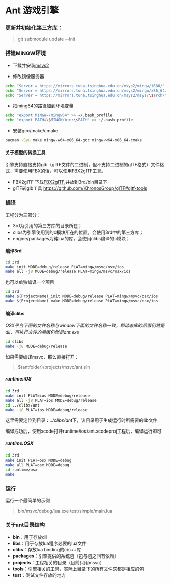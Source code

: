 Ant 游戏引擎
=====

### 更新并初始化第三方库：

> git submodule update --init

### 搭建MINGW环境
- 下载并安装[msys2](https://www.msys2.org/)

- 修改镜像服务器
``` bash
echo "Server = https://mirrors.tuna.tsinghua.edu.cn/msys2/mingw/i686/" > /etc/pacman.d/mirrorlist.mingw32
echo "Server = https://mirrors.tuna.tsinghua.edu.cn/msys2/mingw/x86_64/" > /etc/pacman.d/mirrorlist.mingw64
echo "Server = https://mirrors.tuna.tsinghua.edu.cn/msys2/msys/\$arch/" > /etc/pacman.d/mirrorlist.msys
```

- 把ming64的路径加到环境变量
``` bash
echo "export MINGW=/mingw64" >> ~/.bash_profile
echo "export PATH=\$MINGW/bin:\$PATH" >> ~/.bash_profile
```

- 安装gcc/make/cmake
``` bash
pacman -Syu make mingw-w64-x86_64-gcc mingw-w64-x86_64-cmake
```

#### 关于模型的转换工具
引擎支持直接支持glb（glTF文件的二进制，但不支持二进制的glTF格式）文件格式，需要使用FBX的话，可以使用FBX2glTF工具。

- FBX2glTF
下载[FBX2glTF](https://github.com/facebookincubator/FBX2glTF/releases),并放到3rd/bin目录下
- glTF转glb工具
https://github.com/KhronosGroup/glTF#gltf-tools


### 编译
工程分为三部分：
- 3rd为引用的第三方库的目录所在；
- clibs为引擎使用到的c模块所在的位置，会使用3rd中的第三方库；
- engine/packages为纯lua的库，会使用clibs编译的c模块；

#### 编译3rd

``` bash
cd 3rd  
make init MODE=debug/release PLAT=mingw/msvc/osx/ios
make all -j8 MODE=debug/release	PLAT=mingw/msvc/osx/ios
```

也可以单独编译一个项目
``` bash
cd 3rd  
make $(ProjectName)_init MODE=debug/release PLAT=mingw/msvc/osx/ios
make $(ProjectName)_make MODE=debug/release PLAT=mingw/msvc/osx/ios
```
#### 编译clibs  

*OSX平台下面的文件名称与window下面的文件名称一致，即动态库的后缀仍然是dll，可执行文件的后缀仍然是ant.exe*

``` bash
cd clibs  
make -j8 MODE=debug/release
```

如果需要编译msvc，那么直接打开：
> $(antfolder)/projects/msvc/ant.sln  

##### runtime:iOS
``` bash
cd 3rd  
make init PLAT=ios MODE=debug/release
make all -j8 PLAT=ios MODE=debug/release
cd ../clibs/ant
make -j8 PLAT=ios MODE=debug/release
```

这里需要定位到目录：*../clibs/ant*下，该目录用于生成运行时所需要的lib文件

编译成功后，使用xcode打开runtime/ios/ant.xcodeproj工程后，编译运行即可

##### runtime:OSX
``` bash
cd 3rd
make init PLAT=osx MODE=debug
make all PLAT=osx MODE=debug
cd runtime/osx
make
```

### 运行
运行一个最简单的示例
> bin/msvc/debug/lua.exe test/simple/main.lua

### 关于ant目录结构
- **bin**：用于存放dll
- **libs**：用于存放lua程序必要的lua文件
- **clibs**：存放lua binding的c/c++库
- **packages**：引擎提供的系统包（包与包之间有依赖）
- **projects**：工程相关的目录（目前只用msvc）
- **tools**：引擎相关的工具，实际上目录下的所有文件夹都是相应的包
- **test**：测试文件存放的地方
